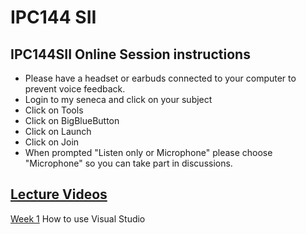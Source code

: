 # IPC144 SII 
## IPC144SII Online Session instructions

- Please have a headset or earbuds connected to your computer to prevent voice feedback. <br />
- Login to my seneca and click on your subject <br />
- Click on Tools <br />
- Click on BigBlueButton <br />
- Click on Launch <br />
- Click on Join <br />
- When prompted "Listen only or Microphone" please choose "Microphone" so you can take part in discussions. <br />


## [Lecture Videos](https://www.youtube.com/playlist?list=PLxB4x6RkylosjCmCJuzwy0OODJBa7p7UV)

[Week 1](https://www.youtube.com/watch?v=uEEinE4GIy8) How to use Visual Studio <br />

